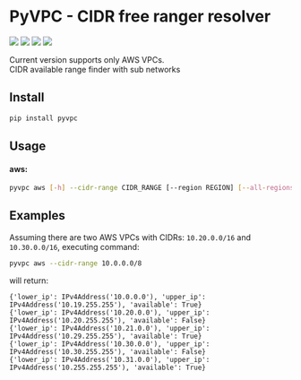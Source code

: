 PyVPC - CIDR free ranger resolver
=================================

[![](https://github.com/arielevs/pyvpc/workflows/Python%20package/badge.svg)](https://pypi.org/project/pyvpc/)
[![](https://img.shields.io/pypi/v/pyvpc.svg)](https://pypi.org/project/pyvpc/)
[![](https://img.shields.io/pypi/l/pyvpc.svg?colorB=blue)](https://pypi.org/project/pyvpc/)
[![](https://img.shields.io/pypi/pyversions/pyvpc.svg)](https://pypi.org/project/pyvpc/)

Current version supports only AWS VPCs.  
CIDR available range finder with sub networks

## Install
```bash
pip install pyvpc
```

## Usage
#### aws:
```bash
pyvpc aws [-h] --cidr-range CIDR_RANGE [--region REGION] [--all-regions]
```

## Examples
Assuming there are two AWS VPCs with CIDRs: `10.20.0.0/16` and `10.30.0.0/16`,
executing command: 
```bash
pyvpc aws --cidr-range 10.0.0.0/8
```
will return:
```
{'lower_ip': IPv4Address('10.0.0.0'), 'upper_ip': IPv4Address('10.19.255.255'), 'available': True}
{'lower_ip': IPv4Address('10.20.0.0'), 'upper_ip': IPv4Address('10.20.255.255'), 'available': False}
{'lower_ip': IPv4Address('10.21.0.0'), 'upper_ip': IPv4Address('10.29.255.255'), 'available': True}
{'lower_ip': IPv4Address('10.30.0.0'), 'upper_ip': IPv4Address('10.30.255.255'), 'available': False}
{'lower_ip': IPv4Address('10.31.0.0'), 'upper_ip': IPv4Address('10.255.255.255'), 'available': True}
```
